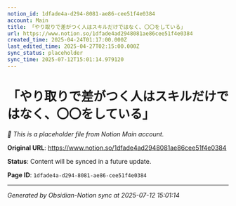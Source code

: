 ```yaml
---
notion_id: 1dfade4a-d294-8081-ae86-cee51f4e0384
account: Main
title: 「やり取りで差がつく人はスキルだけではなく、〇〇をしている」
url: https://www.notion.so/1dfade4ad2948081ae86cee51f4e0384
created_time: 2025-04-24T01:17:00.000Z
last_edited_time: 2025-04-27T02:15:00.000Z
sync_status: placeholder
sync_time: 2025-07-12T15:01:14.979120
---
```


# 「やり取りで差がつく人はスキルだけではなく、〇〇をしている」

*🔄 This is a placeholder file from Notion Main account.*

**Original URL**: https://www.notion.so/1dfade4ad2948081ae86cee51f4e0384

**Status**: Content will be synced in a future update.

**Page ID**: `1dfade4a-d294-8081-ae86-cee51f4e0384`

---

*Generated by Obsidian-Notion sync at 2025-07-12 15:01:14*
